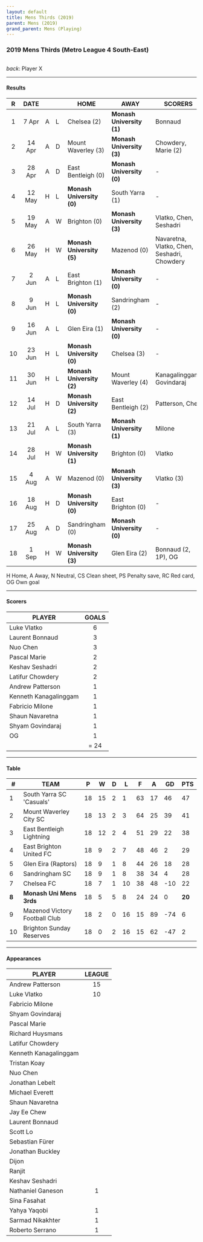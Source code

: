 ```yaml
---
layout: default
title: Mens Thirds (2019)
parent: Mens (2019)
grand_parent: Mens (Playing)
---
```


### 2019 Mens Thirds (Metro League 4 South-East)

![]()

_back_: Player X

------------------------

#### Results 

| R | DATE |  |    | HOME | AWAY | SCORERS | OTHER |
|:---:|:---:|:---:|:---| --- | --- | --- | --- |
| 1 | 7 Apr | A  | L | Chelsea (2)                | **Monash University (1)** | Bonnaud |  |
| 2 | 14 Apr |A  | D |  Mount Waverley (3)        |  **Monash University (3)** | Chowdery, Marie (2) |  |
| 3 | 28 Apr | A | D |  East Bentleigh (0)        | **Monash University (0)**  | -  | Fasahat (CS)  |
| 4 | 12 May |H  | L |  **Monash University (0)** | South Yarra (1)            | - |  |
| 5 | 19 May | A | W | Brighton (0)               |  **Monash University (3)** | Vlatko, Chen, Seshadri | Fasahat (CS)  |
| 6 | 26 May | H | W |  **Monash University (5)** | Mazenod (0)                | Navaretna, Vlatko, Chen, Seshadri, Chowdery|  CS  |
| 7 | 2 Jun | A | L  |  East Brighton (1)         | **Monash University (0)**  | - |  |
| 8 | 9 Jun | H | L  |  **Monash University (0)** | Sandringham (2)            | - |  |
| 9 | 16 Jun | A | L | Glen Eira (1)              |  **Monash University (0)** | - |  |
| 10 | 23 Jun |H |L  | **Monash University (0)**  | Chelsea (3)                | -  |  |
| 11 | 30 Jun  |H |L |  **Monash University (2)** | Mount Waverley (4)         | Kanagalinggam, Govindaraj  |  |
| 12 | 14 Jul  |H |D |  **Monash University (2)** | East Bentleigh (2)         | Patterson, Chen  |  |
| 13 | 21 Jul |A |L  | South Yarra (3)            | **Monash University (1)**  | Milone  |  |
| 14 | 28 Jul |H |W  |  **Monash University (1)** | Brighton (0)               | Vlatko | CS  |
| 15 | 4 Aug  |A |W  |  Mazenod (0)               | **Monash University (3)**  | Vlatko (3)   | CS  |
| 16 | 18 Aug |H |D  |  **Monash University (0)** | East Brighton (0)          | -  | Ganeson (CS)  |
| 17 | 25 Aug |A |D  |  Sandringham (0)             |  **Monash University (0)** | -  | Fasahat (PS)  |
| 18 | 1 Sep  |H |W  |   **Monash University (3)** | Glen Eira (2)             | Bonnaud (2, 1P), OG  |  |

H Home, A Away, N Neutral, CS Clean sheet, PS Penalty save, RC Red card, OG Own goal 

------------------------

#### Scorers

| PLAYER                   | GOALS |
| ------------------------ |:-----:|
| Luke Vlatko              |   6   |
| Laurent Bonnaud         |   3   |
| Nuo Chen                |   3   |
| Pascal Marie            |   2   |
| Keshav Seshadri        |   2   |
| Latifur Chowdery       |   2   |
| Andrew Patterson        |   1   |
| Kenneth Kanagalinggam   |   1   |
| Fabricio Milone         |   1   |
| Shaun Navaretna         |   1   |
| Shyam Govindaraj        |   1   |
| OG                      |   1   |
|                          | = 24 |

------------------------

#### Table

| #   | TEAM                          | P  | W  | D | L  | F  | A  | GD  | PTS |
|-----|-------------------------------|----|----|---|----|----|----|-----|-----|
| 1   | South Yarra SC 'Casuals'      | 18 | 15 | 2 | 1  | 63 | 17 | 46  | 47  |
| 2   | Mount Waverley City SC        | 18 | 13 | 2 | 3  | 64 | 25 | 39  | 41  |
| 3   | East Bentleigh Lightning      | 18 | 12 | 2 | 4  | 51 | 29 | 22  | 38  |
| 4   | East Brighton United FC       | 18 | 9  | 2 | 7  | 48 | 46 | 2   | 29  |
| 5   | Glen Eira (Raptors)           | 18 | 9  | 1 | 8  | 44 | 26 | 18  | 28  |
| 6   | Sandringham SC                | 18 | 9  | 1 | 8  | 38 | 34 | 4   | 28  |
| 7   | Chelsea FC                    | 18 | 7  | 1 | 10 | 38 | 48 | -10 | 22  |
| **8**| **Monash Uni Mens 3rds**     | 18 | 5  | 5 | 8  | 24 | 24 | 0   | **20**  |
| 9   | Mazenod Victory Football Club | 18 | 2  | 0 | 16 | 15 | 89 | -74 | 6   |
| 10  | Brighton Sunday Reserves      | 18 | 0  | 2 | 16 | 15 | 62 | -47 | 2   |

------------------------

#### Appearances

| PLAYER                | LEAGUE |
| --------------------- |:-----:|
| Andrew Patterson       |  15   |
| Luke Vlatko            |  10   |
| Fabricio Milone         |     |
| Shyam Govindaraj         |     |
| Pascal Marie         |     |
| Richard Huysmans         |     |
| Latifur Chowdery         |     |
| Kenneth Kanagalinggam         |     |
| Tristan Koay         |     |
| Nuo Chen         |     |
| Jonathan Lebelt         |     |
| Michael Everett         |     |
| Shaun Navaretna         |     |
| Jay Ee Chew         |     |
| Laurent Bonnaud         |     |
| Scott Lo         |     |
| Sebastian Fürer         |     |
| Jonathan Buckley         |     |
| Dijon         |     |
| Ranjit         |     |
| Keshav Seshadri         |     |
| Nathaniel Ganeson         |  1   |
| Sina Fasahat         |     |
| Yahya Yaqobi         |   1  |
| Sarmad Nikakhter         |  1   |
| Roberto Serrano         |  1   |
